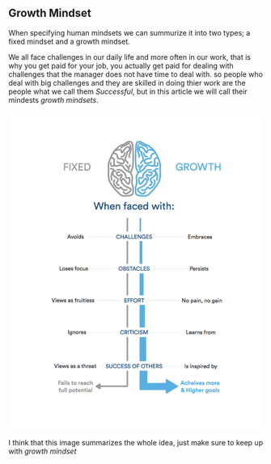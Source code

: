 ## Growth Mindset



When specifying human mindsets we can summurize it into two types; a fixed mindset and a growth mindset. 

We all face challenges in our daily life and more often in our work, that is why you get paid for your job, you actually get paid for dealing with challenges that the manager does not have time to deal with. so people who deal with big challenges and they are skilled in doing thier work are the people what we call them _Successful_, but in this article we will call their mindests _growth mindsets_.

![img](images/NewGrowthMindset2.png)


I think that this image summarizes the whole idea, just make sure to keep up with *growth mindset*


